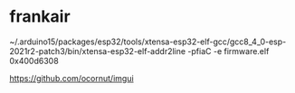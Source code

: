 # frankair

~/.arduino15/packages/esp32/tools/xtensa-esp32-elf-gcc/gcc8_4_0-esp-2021r2-patch3/bin/xtensa-esp32-elf-addr2line -pfiaC -e firmware.elf 0x400d6308

https://github.com/ocornut/imgui